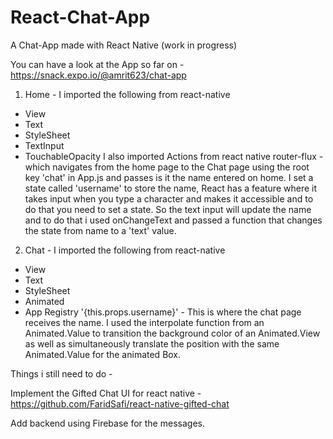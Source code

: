 # React-Chat-App
A Chat-App made with React Native (work in progress)

You can have a look at the App so far on - https://snack.expo.io/@amrit623/chat-app

1. Home - I imported the following from react-native
- View
- Text
- StyleSheet
- TextInput
- TouchableOpacity
I also imported Actions from react native router-flux - which navigates from the home page to the Chat page using the root key 'chat' in App.js and passes is it the name entered on home.
I set a state called 'username' to store the name, React has a feature where it takes input when you type a character and makes it accessible and to do that you need to set a state. So the text input will update the name and to do that i used onChangeText and passed a function that changes the state from name to a 'text' value.


2. Chat - I imported the following from react-native
- View
- Text
- StyleSheet
- Animated
- App Registry
'{this.props.username}' - This is where the chat page receives the name. 
I used the interpolate function from an Animated.Value to transition the background color of an Animated.View as well as simultaneously translate the position with the same Animated.Value for the animated Box.

Things i still need to do -

Implement the Gifted Chat UI for react native - https://github.com/FaridSafi/react-native-gifted-chat

Add backend using Firebase for the messages.
